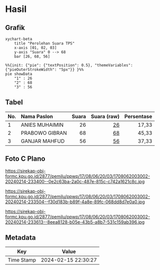 # Hasil

## Grafik

```mermaid
xychart-beta
    title "Perolehan Suara TPS"
    x-axis [01, 02, 03]
    y-axis "Suara" 0 --> 68
    bar [26, 68, 56]
```

```mermaid
%%{init: {"pie": {"textPosition": 0.5}, "themeVariables": {"pieOuterStrokeWidth": "5px"}} }%%
pie showData
    "1" : 26
    "2" : 68
    "3" : 56
```

## Tabel

| No. | Nama Paslon    | Suara | Suara (raw) | Persentase |
|:--- |:-------------- | -----:| -----------:| ----------:|
| 1   | ANIES MUHAIMIN | 26    | [26][p-1]   | 17,33      |
| 2   | PRABOWO GIBRAN | 68    | [68][p-2]   | 45,33      |
| 3   | GANJAR MAHFUD  | 56    | [56][p-3]   | 37,33      |


[p-1]: https://github.com/gigit-pemilu/pemilu-2024-17-bengkulu/blob/main/pilpres/hitung-suara/sub/17-bengkulu/sub/08-kepahiang/sub/06-kebawetan/sub/2003-tugu-rejo/sub/002-tps/sub/paslon-1.txt
[p-2]: https://github.com/gigit-pemilu/pemilu-2024-17-bengkulu/blob/main/pilpres/hitung-suara/sub/17-bengkulu/sub/08-kepahiang/sub/06-kebawetan/sub/2003-tugu-rejo/sub/002-tps/sub/paslon-2.txt
[p-3]: https://github.com/gigit-pemilu/pemilu-2024-17-bengkulu/blob/main/pilpres/hitung-suara/sub/17-bengkulu/sub/08-kepahiang/sub/06-kebawetan/sub/2003-tugu-rejo/sub/002-tps/sub/paslon-3.txt

## Foto C Plano

https://sirekap-obj-formc.kpu.go.id/2877/pemilu/ppwp/17/08/06/20/03/1708062003002-20240214-233400--0e2c63ba-2a0c-487e-815c-c742a1621c8c.jpg

https://sirekap-obj-formc.kpu.go.id/2877/pemilu/ppwp/17/08/06/20/03/1708062003002-20240214-233504--f30d183b-b89f-4a8e-89fc-068dd8d7e0a0.jpg

https://sirekap-obj-formc.kpu.go.id/2877/pemilu/ppwp/17/08/06/20/03/1708062003002-20240214-233613--8eea8128-b05e-43b5-a8b7-531c159ab396.jpg


## Metadata

| Key        | Value               |
| ---------- | ------------------- |
| Time Stamp | 2024-02-15 22:30:27 |



